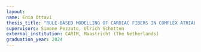 ```yaml
---
layout:
name: Enia Ottavi
thesis_title: "RULE-BASED MODELLING OF CARDIAC FIBERS IN COMPLEX ATRIAL GEOMETRIES WITH APPLICATIONS TO ELECTROPHYSIOLOGY SIMULATIONS"
supervisors: Simone Pezzuto, Ulrich Schotten
external_institution: CARIM, Maastricht (The Netherlands)
graduation_year: 2024
---
```

